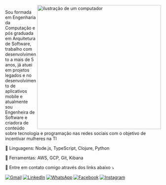 <img src="https://img.freepik.com/free-vector/desktop-computer-illustration-concept_114360-23359.jpg" alt="ilustração de um computador" min-width="150px" max-width="150px" width="400px" align="right">

<p align="left"> 
 Sou formada em Engenharia da Computação e pós graduada em Arquitetura de Software, trabalho com desenvolvimento a mais de 5 anos, já atuei em projetos legados e no desenvolvimento de aplicativos mobile e atualmente sou Engenheira de Software e criadora de conteúdo sobre tecnologia e programação nas redes sociais com o objetivo de incentivar mulheres na TI
</p>

<p align="left">
  🦄 Linguagens: Node.js, TypeScript, Clojure, Python 
</p>

<p align="left">
  💼 Ferramentas: AWS, GCP, Git, Kibana
</p>

<p align="left">
  💌 Entre em contato comigo através dos links abaixo ⤵️
</p>

<p align="left">
  <a href="#" title="Gmail">
  <img src="https://img.shields.io/badge/-Gmail-FF0000?style=flat-square&labelColor=FF0000&logo=gmail&logoColor=white&link=LINK-DO-SEU-GMAIL" alt="Gmail"/></a>
  <a href="#" title="LinkedIn">
  <img src="https://img.shields.io/badge/-Linkedin-0e76a8?style=flat-square&logo=Linkedin&logoColor=white&link=LINK-DO-SEU-LINKEDIN" alt="LinkedIn"/></a>
  <a href="#" title="WhatsApp">
  <img src="https://img.shields.io/badge/-WhatsApp-25d366?style=flat-square&labelColor=25d366&logo=whatsapp&logoColor=white&link=API-DO-SEU-WHATSAPP" alt="WhatsApp"/></a>
  <a href="#" title="Facebook">
  <img src="https://img.shields.io/badge/-Facebook-3b5998?style=flat-square&labelColor=3b5998&logo=facebook&logoColor=white&link=LINK-DO-SEU-FACEBOOK" alt="Facebook"/></a>
  <a href="#" title="Instagram">
  <img src="https://img.shields.io/badge/-Instagram-DF0174?style=flat-square&labelColor=DF0174&logo=instagram&logoColor=white&link=LINK-DO-SEU-INSTAGRAM" alt="Instagram"/></a>
</p>
